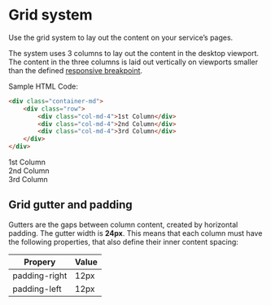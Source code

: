 # Grid system 
Use the grid system to lay out the content on your service’s pages.

The system uses 3 columns to lay out the content in the desktop viewport. The content in the three columns is laid out vertically on viewports smaller than the defined [responsive breakpoint](#p/styles.page_templates). 

Sample HTML Code:

```html
<div class="container-md">
    <div class="row">
        <div class="col-md-4">1st Column</div>
        <div class="col-md-4">2nd Column</div>
        <div class="col-md-4">3rd Column</div>
    </div>
</div>
```

<div class="example-box">
  <div class="container-md">
      <div class="row">
          <div class="col-md-4 example-box-outter"><div class="example-box-inner">1st Column</div></div>
          <div class="col-md-4 example-box-outter"><div class="example-box-inner">2nd Column</div></div>
          <div class="col-md-4 example-box-outter"><div class="example-box-inner">3rd Column</div></div>
      </div>
  </div>
</div>

## Grid gutter and padding
Gutters are the gaps between column content, created by horizontal padding. The gutter width is **24px**. This means that each column must have the following properties, that also define their  inner content spacing:

|Propery       |Value |
|--------------|------|
|padding-right | 12px |
|padding-left  | 12px |